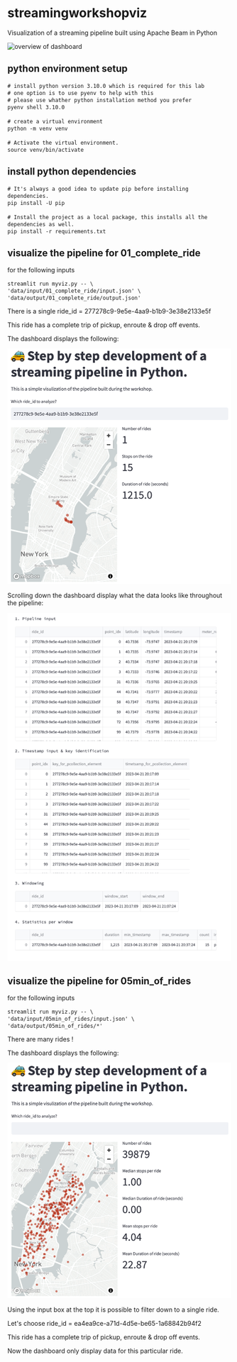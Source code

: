 # streamingworkshopviz
Visualization of a streaming pipeline built using Apache Beam in Python

![overview of dashboard](/images/dash_preview_3.gif)

## python environment setup

```
# install python version 3.10.0 which is required for this lab
# one option is to use pyenv to help with this
# please use whather python installation method you prefer
pyenv shell 3.10.0

# create a virtual environment
python -m venv venv

# Activate the virtual environment.
source venv/bin/activate
```
## install python dependencies

```
# It's always a good idea to update pip before installing dependencies.
pip install -U pip

# Install the project as a local package, this installs all the dependencies as well.
pip install -r requirements.txt
```

## visualize the pipeline for 01_complete_ride

for the following inputs

```
streamlit run myviz.py -- \
'data/input/01_complete_ride/input.json' \
'data/output/01_complete_ride/output.json'
```

There is a single ride_id = 277278c9-9e5e-4aa9-b1b9-3e38e2133e5f

This ride has a complete trip of pickup, enroute & drop off events.

The dashboard displays the following:

![image of dashboard for 01_complete_ride](/images/01_complete_ride_dashboard.png)

Scrolling down the dashboard display what the data looks like throughout the pipeline:

![image of pipeline details view](/images/01_complete_ride_pipeline_details.png)

## visualize the pipeline for 05min_of_rides

for the following inputs

```
streamlit run myviz.py -- \
'data/input/05min_of_rides/input.json' \
'data/output/05min_of_rides/*'
```

There are many rides ! 

The dashboard displays the following:

![image of dashboard for 05min_of_rides](/images/05min_of_rides_dashboard.png)

Using the input box at the top it is possible to filter down to a single ride.

Let's choose ride_id = ea4ea9ce-a71d-4d5e-be65-1a68842b94f2

This ride has a complete trip of pickup, enroute & drop off events.

Now the dashboard only display data for this particular ride.
